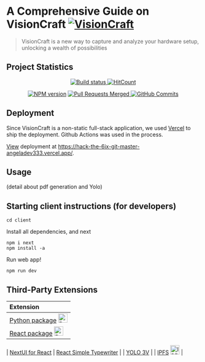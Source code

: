 # A Comprehensive Guide on VisionCraft [![VisionCraft](https://cdn.rawgit.com/sindresorhus/awesome/d7305f38d29fed78fa85652e3a63e154dd8e8829/media/badge.svg)](https://github.com/angeladev333/hack-the-6ix)

> VisionCraft is a new way to capture and analyze your hardware setup, unlocking a wealth of possibilities

## Project Statistics

<p align="center">
    <a href="https://github.com/simple-icons/simple-icons/actions?query=workflow%3AVerify+branch%3Adevelop">
        <img src="https://img.shields.io/github/actions/workflow/status/simple-icons/simple-icons/verify.yml?branch=develop&logo=github&label=tests" alt="Build status"/>
    </a>
    <a href="https://hits.dwyl.com/angeladev333/hack-the-6ix">
        <img src="https://img.shields.io/endpoint?url=https%3A%2F%2Fhits.dwyl.com%2Fangeladev333%2Fhack-the-6ix.json%3Fcolor%3Dpink" alt="HitCount"/>
    </a>
</p>

<p align="center">
    <a href="https://www.npmjs.com/package/simple-icons"><img src="https://img.shields.io/npm/v/simple-icons.svg?logo=npm" alt="NPM version"/></a>
    <a href="https://github.com/{owner}/{repo}/pulls">
    <img src="https://img.shields.io/badge/pull%20requests%20merged-4-blue" alt="Pull Requests Merged">
    </a>
    <a href="https://github.com/{owner}/{repo}/commits">
    <img src="https://img.shields.io/badge/commits-100+-blue" alt="GitHub Commits">
</a>

</p>

## Deployment

Since VisionCraft is a non-static full-stack application, we used [Vercel](https://vercel.com/) to ship the deployment. Github Actions was used in the process.

[View](https://hack-the-6ix-git-master-angeladev333.vercel.app/) deployment at https://hack-the-6ix-git-master-angeladev333.vercel.app/.

## Usage

(detail about pdf generation and Yolo)

## Starting client instructions (for developers)

```shell
cd client
```

Install all dependencies, and next

```shell
npm i next
npm install -a
```

Run web app!

```shell
npm run dev
```

## Third-Party Extensions

| Extension                                                                                                                                            |
| :--------------------------------------------------------------------------------------------------------------------------------------------------- |
| [Python package](https://github.com/sachinraja/simple-icons-py) <img src="https://simpleicons.org/icons/python.svg" alt="Python" width=24 height=24> |
| [React package](https://github.com/icons-pack/react-simple-icons) <img src="https://simpleicons.org/icons/react.svg" alt="React" width=24 height=24> |

| [NextUI for React](https://github.com/nextui-org/react)
| [React Simple Typewriter](https://www.npmjs.com/package/react-simple-typewriter) |
| [YOLO 3V](https://pjreddie.com/darknet/yolo/) |
| [IPFS](https://ipfs.io/) <img src="https://simpleicons.org/icons/ipfs.svg" alt="IPFS" width=24 height=24> |
